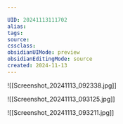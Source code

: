 ```yaml
---

UID: 20241113111702 
alias: 
tags: 
source: 
cssclass: 
obsidianUIMode: preview
obsidianEditingMode: source
created: 2024-11-13
---
```


![[Screenshot_20241113_092338.jpg]]

![[Screenshot_20241113_093125.jpg]]

![[Screenshot_20241113_093211.jpg]]



